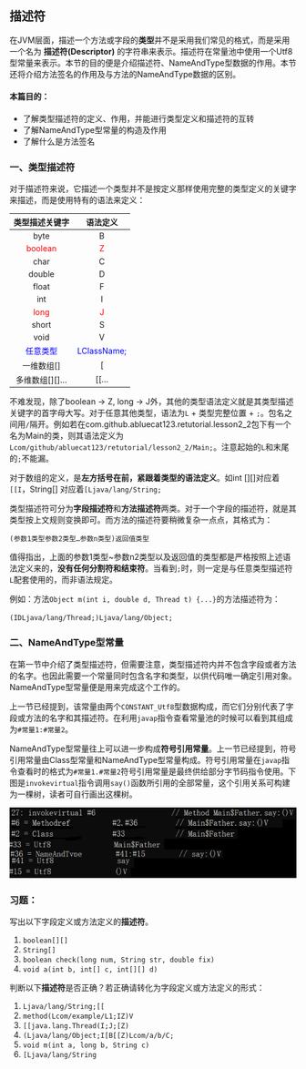## 描述符
在JVM层面，描述一个方法或字段的**类型**并不是采用我们常见的格式，而是采用一个名为 **描述符(Descriptor)** 的字符串来表示。描述符在常量池中使用一个Utf8型常量来表示。本节的目的便是介绍描述符、NameAndType型数据的作用。本节还将介绍方法签名的作用及与方法的NameAndType数据的区别。

#### 本篇目的：
* 了解类型描述符的定义、作用，并能进行类型定义和描述符的互转
* 了解NameAndType型常量的构造及作用
* 了解什么是方法签名

### 一、类型描述符
对于描述符来说，它描述一个类型并不是按定义那样使用完整的类型定义的关键字来描述，而是使用特有的语法来定义：

| 类型描述关键字 | 语法定义 |
|:----------:|:------------:|
| byte       | B            |
|<font color="red">boolean</font> | <font color="red">Z</font>            |
| char       | C            |
| double     | D            |
| float      | F            |
| int        | I            |
| <font color="red">long</font>       | <font color="red">J</font>            |
| short      | S            |
| void       | V            |
| <font color="blue">任意类型</font>       | <font color="blue">LClassName;</font>            |
| 一维数组[]       | [            |
| 多维数组[][]…     | [[…            |

不难发现，除了boolean -> Z, long -> J外，其他的类型语法定义就是其类型描述关键字的首字母大写。对于任意其他类型，语法为`L` + 类型完整位置 + `;`。包名之间用`/`隔开。例如若在com.github.abluecat123.retutorial.lesson2_2包下有一个名为Main的类，则其语法定义为`Lcom/github/abluecat123/retutorial/lesson2_2/Main;`。注意起始的`L`和末尾的`;`不能漏。

对于数组的定义，是**左方括号在前，紧跟着类型的语法定义**。如int [][]对应着 `[[I`，String[] 对应着`[Ljava/lang/String;`

类型描述符可分为**字段描述符**和**方法描述符**两类。对于一个字段的描述符，就是其类型按上文规则变换即可。而方法的描述符要稍微复杂一点点，其格式为：

`(参数1类型参数2类型…参数n类型)返回值类型`

值得指出，上面的参数1类型~参数n2类型以及返回值的类型都是严格按照上述语法定义来的，**没有任何分割符和结束符**。当看到`;`时，则一定是与任意类型描述符`L`配套使用的，而非语法规定。

例如：方法`Object m(int i, double d, Thread t) {...}`的方法描述符为：

`(IDLjava/lang/Thread;)Ljava/lang/Object;`

### 二、NameAndType型常量
在第一节中介绍了类型描述符，但需要注意，类型描述符内并不包含字段或者方法的名字。也因此需要一个常量同时包含名字和类型，以供代码唯一确定引用对象。NameAndType型常量便是用来完成这个工作的。

上一节已经提到，该常量由两个`CONSTANT_Utf8`型数据构成，而它们分别代表了字段或方法的名字和其描述符。在利用`javap`指令查看常量池的时候可以看到其组成为`#常量1:#常量2`。

NameAndType型常量往上可以进一步构成**符号引用常量**。上一节已经提到，符号引用常量由Class型常量和NameAndType型常量构成。符号引用常量在`javap`指令查看时的格式为`#常量1.#常量2`符号引用常量是最终供给部分字节码指令使用。下图是`invokevirtual`指令调用`say()`函数所引用的全部常量，这个引用关系可构建为一棵树，读者可自行画出这棵树。

![refstruct](pic/refstruct.png)

### 习题：
写出以下字段定义或方法定义的**描述符**。
1. `boolean[][]`
2. `String[]`
3. `boolean check(long num, String str, double fix)`
4. `void a(int b, int[] c, int[][] d)`

判断以下**描述符**是否正确？若正确请转化为字段定义或方法定义的形式：
1. `Ljava/lang/String;[[`
2. `method(Lcom/example/L1;IZ)V`
3. `[[java.lang.Thread(I;J;[Z)`
4. `(Ljava/lang/Object;I[B[[Z)Lcom/a/b/C;`
5. `void m(int a, long b, String c)`
6. `[Ljava/lang/String`
